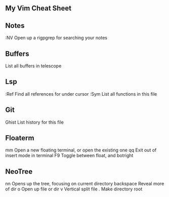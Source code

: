 My Vim Cheat Sheet
--------------------------------------------------------------------------------------

Notes
--------------------------------------------------------------------------------------
:NV                 Open up a rigpgrep for searching your notes

Buffers
--------------------------------------------------------------------------------------
<C-k>               List all buffers in telescope

Lsp
--------------------------------------------------------------------------------------
:Ref                Find all references for under cursor
:Sym                List all functions in this file

Git
--------------------------------------------------------------------------------------
Ghist               List history for this file


Floaterm
--------------------------------------------------------------------------------------
<leader>mm          Open a new floating terminal, or open the existing one
<leader>qq          Exit out of insert mode in terminal
F9                  Toggle between float, and botright


NeoTree
--------------------------------------------------------------------------------------
<leader>nn          Opens up the tree, focusing on current directory
backspace           Reveal more of dir
o                   Open up file or dir
v                   Vertical split file
.                   Make directory root



